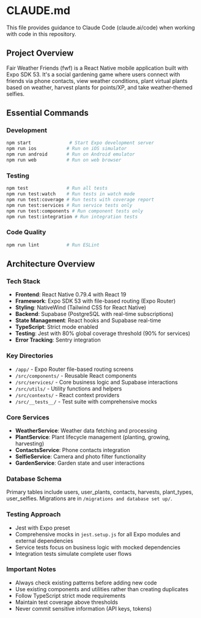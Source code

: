 # CLAUDE.md

This file provides guidance to Claude Code (claude.ai/code) when working with code in this repository.

## Project Overview

Fair Weather Friends (fwf) is a React Native mobile application built with Expo SDK 53. It's a social gardening game where users connect with friends via phone contacts, view weather conditions, plant virtual plants based on weather, harvest plants for points/XP, and take weather-themed selfies.

## Essential Commands

### Development
```bash
npm start              # Start Expo development server
npm run ios           # Run on iOS simulator
npm run android       # Run on Android emulator
npm run web           # Run on web browser
```

### Testing
```bash
npm test              # Run all tests
npm run test:watch    # Run tests in watch mode
npm run test:coverage # Run tests with coverage report
npm run test:services # Run service tests only
npm run test:components # Run component tests only
npm run test:integration # Run integration tests
```

### Code Quality
```bash
npm run lint          # Run ESLint
```

## Architecture Overview

### Tech Stack
- **Frontend**: React Native 0.79.4 with React 19
- **Framework**: Expo SDK 53 with file-based routing (Expo Router)
- **Styling**: NativeWind (Tailwind CSS for React Native)
- **Backend**: Supabase (PostgreSQL with real-time subscriptions)
- **State Management**: React hooks and Supabase real-time
- **TypeScript**: Strict mode enabled
- **Testing**: Jest with 80% global coverage threshold (90% for services)
- **Error Tracking**: Sentry integration

### Key Directories
- `/app/` - Expo Router file-based routing screens
- `/src/components/` - Reusable React components
- `/src/services/` - Core business logic and Supabase interactions
- `/src/utils/` - Utility functions and helpers
- `/src/contexts/` - React context providers
- `/src/__tests__/` - Test suite with comprehensive mocks

### Core Services
- **WeatherService**: Weather data fetching and processing
- **PlantService**: Plant lifecycle management (planting, growing, harvesting)
- **ContactsService**: Phone contacts integration
- **SelfieService**: Camera and photo filter functionality
- **GardenService**: Garden state and user interactions

### Database Schema
Primary tables include users, user_plants, contacts, harvests, plant_types, user_selfies. Migrations are in `/migrations and database set up/`.

### Testing Approach
- Jest with Expo preset
- Comprehensive mocks in `jest.setup.js` for all Expo modules and external dependencies
- Service tests focus on business logic with mocked dependencies
- Integration tests simulate complete user flows

### Important Notes
- Always check existing patterns before adding new code
- Use existing components and utilities rather than creating duplicates
- Follow TypeScript strict mode requirements
- Maintain test coverage above thresholds
- Never commit sensitive information (API keys, tokens)